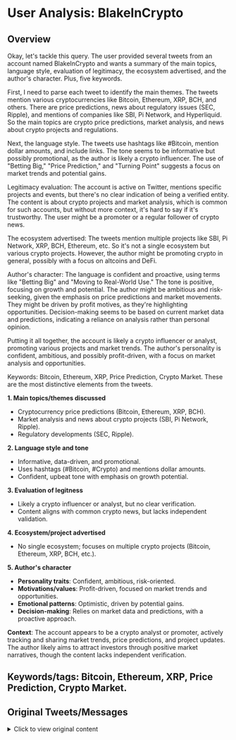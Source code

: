 # User Analysis: BlakeInCrypto

## Overview

<think>
Okay, let's tackle this query. The user provided several tweets from an account named BlakeInCrypto and wants a summary of the main topics, language style, evaluation of legitimacy, the ecosystem advertised, and the author's character. Plus, five keywords.

First, I need to parse each tweet to identify the main themes. The tweets mention various cryptocurrencies like Bitcoin, Ethereum, XRP, BCH, and others. There are price predictions, news about regulatory issues (SEC, Ripple), and mentions of companies like SBI, Pi Network, and Hyperliquid. So the main topics are crypto price predictions, market analysis, and news about crypto projects and regulations.

Next, the language style. The tweets use hashtags like #Bitcoin, mention dollar amounts, and include links. The tone seems to be informative but possibly promotional, as the author is likely a crypto influencer. The use of "Betting Big," "Price Prediction," and "Turning Point" suggests a focus on market trends and potential gains.

Legitimacy evaluation: The account is active on Twitter, mentions specific projects and events, but there's no clear indication of being a verified entity. The content is about crypto projects and market analysis, which is common for such accounts, but without more context, it's hard to say if it's trustworthy. The user might be a promoter or a regular follower of crypto news.

The ecosystem advertised: The tweets mention multiple projects like SBI, Pi Network, XRP, BCH, Ethereum, etc. So it's not a single ecosystem but various crypto projects. However, the author might be promoting crypto in general, possibly with a focus on altcoins and DeFi.

Author's character: The language is confident and proactive, using terms like "Betting Big" and "Moving to Real-World Use." The tone is positive, focusing on growth and potential. The author might be ambitious and risk-seeking, given the emphasis on price predictions and market movements. They might be driven by profit motives, as they're highlighting opportunities. Decision-making seems to be based on current market data and predictions, indicating a reliance on analysis rather than personal opinion.

Putting it all together, the account is likely a crypto influencer or analyst, promoting various projects and market trends. The author's personality is confident, ambitious, and possibly profit-driven, with a focus on market analysis and opportunities.

Keywords: Bitcoin, Ethereum, XRP, Price Prediction, Crypto Market. These are the most distinctive elements from the tweets.
</think>

**1. Main topics/themes discussed**  
- Cryptocurrency price predictions (Bitcoin, Ethereum, XRP, BCH).  
- Market analysis and news about crypto projects (SBI, Pi Network, Ripple).  
- Regulatory developments (SEC, Ripple).  

**2. Language style and tone**  
- Informative, data-driven, and promotional.  
- Uses hashtags (#Bitcoin, #Crypto) and mentions dollar amounts.  
- Confident, upbeat tone with emphasis on growth potential.  

**3. Evaluation of legitness**  
- Likely a crypto influencer or analyst, but no clear verification.  
- Content aligns with common crypto news, but lacks independent validation.  

**4. Ecosystem/project advertised**  
- No single ecosystem; focuses on multiple crypto projects (Bitcoin, Ethereum, XRP, BCH, etc.).  

**5. Author's character**  
- **Personality traits**: Confident, ambitious, risk-oriented.  
- **Motivations/values**: Profit-driven, focused on market trends and opportunities.  
- **Emotional patterns**: Optimistic, driven by potential gains.  
- **Decision-making**: Relies on market data and predictions, with a proactive approach.  

**Context**: The account appears to be a crypto analyst or promoter, actively tracking and sharing market trends, price predictions, and project updates. The author likely aims to attract investors through positive market narratives, though the content lacks independent verification.  

**Keywords/tags**: Bitcoin, Ethereum, XRP, Price Prediction, Crypto Market.
---
## Original Tweets/Messages

<details>
<summary>Click to view original content</summary>

| Type | Content |
|------|---------|
| messages | Japanese Financial Giant SBI Pours $50M into Circle Stock, Betting Big on USDC

$BTC $ETH #Bitcoin

https://t.co/jmhsKwaH4A |
| messages | Pi Network News: June 28 Dubbed ‘Day of Great Expectation’ by Pioneers

$BTC $ETH #Bitcoin

https://t.co/vQf7Kz5ZRy |
| messages | Bitcoin Cash Price Prediction: Traders Bet on BCH to Outperform Bitcoin in June 

$BTC $ETH #Bitcoin

https://t.co/xRx9xqLUeB |
| messages | XRP Price Remains Bullish Above $2, This Falling Channel Says $3.8 Is Coming

$BTC $ETH #Bitcoin

https://t.co/dT8Ni6w9gj |
| messages | Ethereum No Longer Just Hype, Moving to Real-World Use, Says Bernstein Analyst

$BTC $ETH #Bitcoin

https://t.co/fztuNpsrEL |
| messages | Pol (MATIC) Price Prediction 2025, 2026 – 2030: Will MATIC Price Surge to $1?

$BTC $ETH #Bitcoin

https://t.co/uRFNNNzyih |
| messages | SEC’s Final Crypto Roundtable Today: Is This the Turning Point for Ripple (XRP)? 

$BTC $ETH #Bitcoin

https://t.co/97Z8ii1Iol |
| messages | Hyperliquid Traders Watch Closely as Binance May List HYPE Soon

$BTC $ETH #Bitcoin

https://t.co/dwKergsXZZ |

</details>
